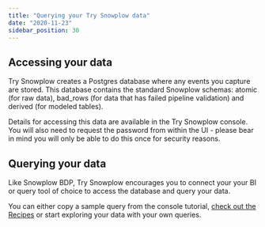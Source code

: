 ```yaml
---
title: "Querying your Try Snowplow data"
date: "2020-11-23"
sidebar_position: 30
---
```


## Accessing your data

Try Snowplow creates a Postgres database where any events you capture are stored. This database contains the standard Snowplow schemas: atomic (for raw data), bad_rows (for data that has failed pipeline validation) and derived (for modeled tables).

Details for accessing this data are available in the Try Snowplow console. You will also need to request the password from within the UI - please bear in mind you will only be able to do this once for security reasons.

## Querying your data

Like Snowplow BDP, Try Snowplow encourages you to connect your your BI or query tool of choice to access the database and query your data.

You can either copy a sample query from the console tutorial, [check out the Recipes](/docs/try-snowplow/recipes/index.md) or start exploring your data with your own queries.
